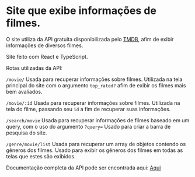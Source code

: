 # Site que exibe informações de filmes.

O site utiliza da API gratuita disponibilizada pelo [TMDB](https://www.themoviedb.org/), afim de exibir informações de diversos filmes.

Site feito com React e TypeScript.

Rotas utilizadas da API:

`/movie/`
Usada para recuperar informações sobre filmes. 
Utilizada na tela principal do site com o argumento `top_rated?` afim de exibir os filmes mais bem avaliados. 

`/movie/:id`
Usada para recuperar informações sobre filmes. 
Utilizada na tela do filme, passando seu `id` a fim de recuperar suas informações. 

`/search/movie`
Usada para recuperar informações de filmes baseado em um query, com o uso do argumento `?query=` 
Usado para criar a barra de pesquisa do site.

`/genre/movie/list`
Usada para recuperar um array de objetos contendo os gêneros dos filmes.
Usado para exibir os gêneros dos filmes em todas as telas que estes são exibidos. 

Documentação completa da API pode ser encontrada aqui: [Aqui](https://developer.themoviedb.org/reference/intro/getting-started)





